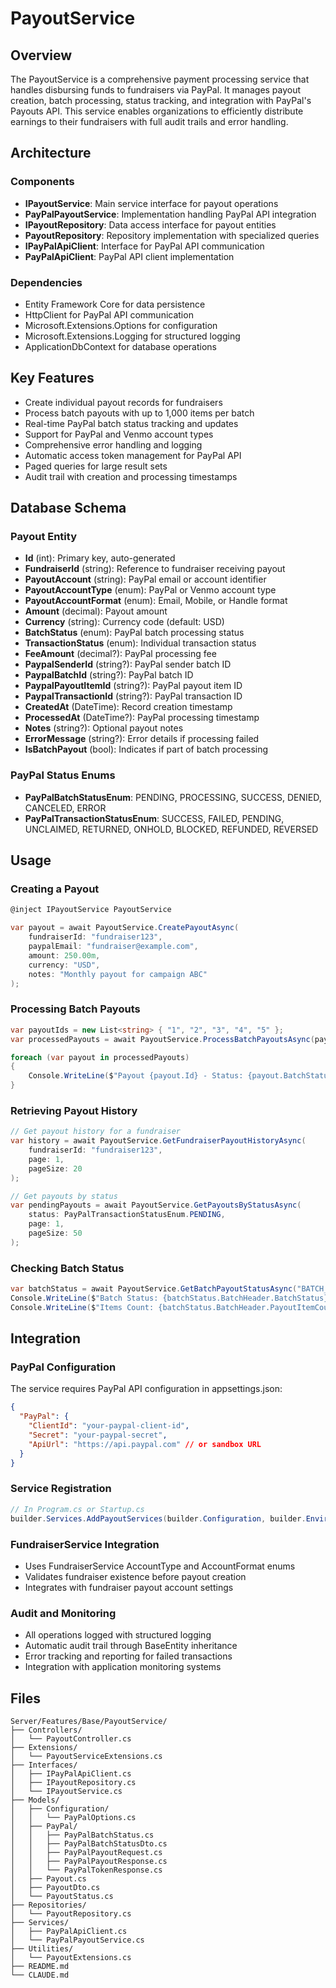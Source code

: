 # PayoutService

## Overview
The PayoutService is a comprehensive payment processing service that handles disbursing funds to fundraisers via PayPal. It manages payout creation, batch processing, status tracking, and integration with PayPal's Payouts API. This service enables organizations to efficiently distribute earnings to their fundraisers with full audit trails and error handling.

## Architecture

### Components
- **IPayoutService**: Main service interface for payout operations
- **PayPalPayoutService**: Implementation handling PayPal API integration
- **IPayoutRepository**: Data access interface for payout entities
- **PayoutRepository**: Repository implementation with specialized queries
- **IPayPalApiClient**: Interface for PayPal API communication
- **PayPalApiClient**: PayPal API client implementation

### Dependencies
- Entity Framework Core for data persistence
- HttpClient for PayPal API communication
- Microsoft.Extensions.Options for configuration
- Microsoft.Extensions.Logging for structured logging
- ApplicationDbContext for database operations

## Key Features
- Create individual payout records for fundraisers
- Process batch payouts with up to 1,000 items per batch
- Real-time PayPal batch status tracking and updates
- Support for PayPal and Venmo account types
- Comprehensive error handling and logging
- Automatic access token management for PayPal API
- Paged queries for large result sets
- Audit trail with creation and processing timestamps

## Database Schema

### Payout Entity
- **Id** (int): Primary key, auto-generated
- **FundraiserId** (string): Reference to fundraiser receiving payout
- **PayoutAccount** (string): PayPal email or account identifier
- **PayoutAccountType** (enum): PayPal or Venmo account type
- **PayoutAccountFormat** (enum): Email, Mobile, or Handle format
- **Amount** (decimal): Payout amount
- **Currency** (string): Currency code (default: USD)
- **BatchStatus** (enum): PayPal batch processing status
- **TransactionStatus** (enum): Individual transaction status
- **FeeAmount** (decimal?): PayPal processing fee
- **PaypalSenderId** (string?): PayPal sender batch ID
- **PaypalBatchId** (string?): PayPal batch ID
- **PaypalPayoutItemId** (string?): PayPal payout item ID
- **PaypalTransactionId** (string?): PayPal transaction ID
- **CreatedAt** (DateTime): Record creation timestamp
- **ProcessedAt** (DateTime?): PayPal processing timestamp
- **Notes** (string?): Optional payout notes
- **ErrorMessage** (string?): Error details if processing failed
- **IsBatchPayout** (bool): Indicates if part of batch processing

### PayPal Status Enums
- **PayPalBatchStatusEnum**: PENDING, PROCESSING, SUCCESS, DENIED, CANCELED, ERROR
- **PayPalTransactionStatusEnum**: SUCCESS, FAILED, PENDING, UNCLAIMED, RETURNED, ONHOLD, BLOCKED, REFUNDED, REVERSED

## Usage

### Creating a Payout
```csharp
@inject IPayoutService PayoutService

var payout = await PayoutService.CreatePayoutAsync(
    fundraiserId: "fundraiser123",
    paypalEmail: "fundraiser@example.com",
    amount: 250.00m,
    currency: "USD",
    notes: "Monthly payout for campaign ABC"
);
```

### Processing Batch Payouts
```csharp
var payoutIds = new List<string> { "1", "2", "3", "4", "5" };
var processedPayouts = await PayoutService.ProcessBatchPayoutsAsync(payoutIds);

foreach (var payout in processedPayouts)
{
    Console.WriteLine($"Payout {payout.Id} - Status: {payout.BatchStatus}");
}
```

### Retrieving Payout History
```csharp
// Get payout history for a fundraiser
var history = await PayoutService.GetFundraiserPayoutHistoryAsync(
    fundraiserId: "fundraiser123",
    page: 1,
    pageSize: 20
);

// Get payouts by status
var pendingPayouts = await PayoutService.GetPayoutsByStatusAsync(
    status: PayPalTransactionStatusEnum.PENDING,
    page: 1,
    pageSize: 50
);
```

### Checking Batch Status
```csharp
var batchStatus = await PayoutService.GetBatchPayoutStatusAsync("BATCH_ID_12345");
Console.WriteLine($"Batch Status: {batchStatus.BatchHeader.BatchStatus}");
Console.WriteLine($"Items Count: {batchStatus.BatchHeader.PayoutItemCount}");
```

## Integration

### PayPal Configuration
The service requires PayPal API configuration in appsettings.json:
```json
{
  "PayPal": {
    "ClientId": "your-paypal-client-id",
    "Secret": "your-paypal-secret",
    "ApiUrl": "https://api.paypal.com" // or sandbox URL
  }
}
```

### Service Registration
```csharp
// In Program.cs or Startup.cs
builder.Services.AddPayoutServices(builder.Configuration, builder.Environment);
```

### FundraiserService Integration
- Uses FundraiserService AccountType and AccountFormat enums
- Validates fundraiser existence before payout creation
- Integrates with fundraiser payout account settings

### Audit and Monitoring
- All operations logged with structured logging
- Automatic audit trail through BaseEntity inheritance
- Error tracking and reporting for failed transactions
- Integration with application monitoring systems

## Files

```
Server/Features/Base/PayoutService/
├── Controllers/
│   └── PayoutController.cs
├── Extensions/
│   └── PayoutServiceExtensions.cs
├── Interfaces/
│   ├── IPayPalApiClient.cs
│   ├── IPayoutRepository.cs
│   └── IPayoutService.cs
├── Models/
│   ├── Configuration/
│   │   └── PayPalOptions.cs
│   ├── PayPal/
│   │   ├── PayPalBatchStatus.cs
│   │   ├── PayPalBatchStatusDto.cs
│   │   ├── PayPalPayoutRequest.cs
│   │   ├── PayPalPayoutResponse.cs
│   │   └── PayPalTokenResponse.cs
│   ├── Payout.cs
│   ├── PayoutDto.cs
│   └── PayoutStatus.cs
├── Repositories/
│   └── PayoutRepository.cs
├── Services/
│   ├── PayPalApiClient.cs
│   └── PayPalPayoutService.cs
├── Utilities/
│   └── PayoutExtensions.cs
├── README.md
└── CLAUDE.md
```